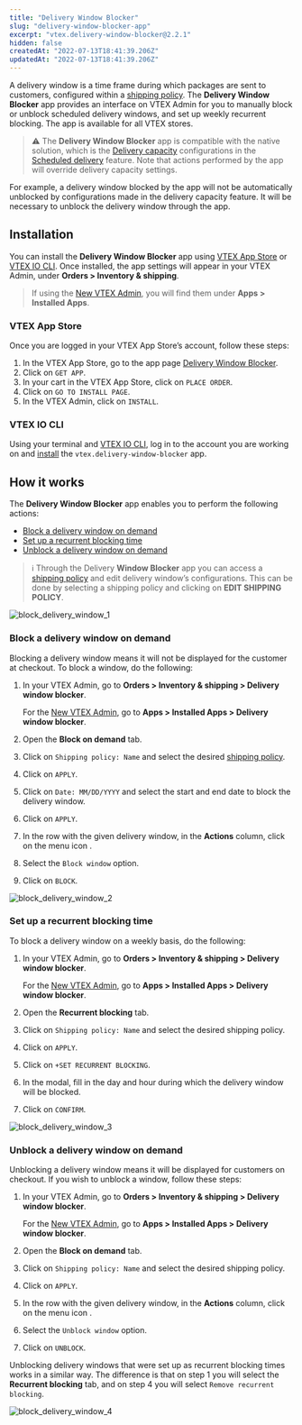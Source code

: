 ```yaml
---
title: "Delivery Window Blocker"
slug: "delivery-window-blocker-app"
excerpt: "vtex.delivery-window-blocker@2.2.1"
hidden: false
createdAt: "2022-07-13T18:41:39.206Z"
updatedAt: "2022-07-13T18:41:39.206Z"
---
```

A delivery window is a time frame during which packages are sent to customers, configured within a [shipping policy](https://help.vtex.com/en/tutorial/shipping-policy--tutorials_140). The **Delivery Window Blocker** app provides an interface on VTEX Admin for you to manually block or unblock scheduled delivery windows, and set up weekly recurrent blocking. The app is available for all VTEX stores.

> ⚠️ The **Delivery Window Blocker** app is compatible with the native solution, which is the [Delivery capacity](https://help.vtex.com/en/tutorial/managing-delivery-capacity--2y217FQZCjD0I1n62yxVcz) configurations in the [Scheduled delivery](https://help.vtex.com/en/tutorial/scheduled-delivery--22g3HAVCGLFiU7xugShOBi) feature. Note that actions performed by the app will override delivery capacity settings.

For example, a delivery window blocked by the app will not be automatically unblocked by configurations made in the delivery capacity feature. It will be necessary to unblock the delivery window through the app.

## Installation

You can install the **Delivery Window Blocker** app using [VTEX App Store](https://apps.vtex.com/vtex-delivery-window-blocker/p) or [VTEX IO CLI](https://developers.vtex.com/vtex-developer-docs/docs/vtex-io-documentation-vtex-io-cli-installation-and-command-reference). Once installed, the app settings will appear in your VTEX Admin, under **Orders > Inventory & shipping**. 

> If using the [New VTEX Admin](https://content.vtex.com/join-new-admin-beta-program-en/), you will find them under **Apps > Installed Apps**.

### VTEX App Store

Once you are logged in your VTEX App Store’s account, follow these steps:

1. In the VTEX App Store, go to the app page [Delivery Window Blocker](https://apps.vtex.com/vtex-delivery-window-blocker/p).
2. Click on `GET APP`.
3. In your cart in the VTEX App Store, click on `PLACE ORDER`.
4. Click on `GO TO INSTALL PAGE`.
5. In the VTEX Admin, click on `INSTALL`.

### VTEX IO CLI

Using your terminal and [VTEX IO CLI](https://vtex.io/docs/recipes/development/vtex-io-cli-installation-and-command-reference/#command-reference), log in to the account you are working on and [install](https://vtex.io/docs/recipes/development/installing-an-app/) the `vtex.delivery-window-blocker` app.

## How it works

The **Delivery Window Blocker** app enables you to perform the following actions:

- [Block a delivery window on demand](#block-a-delivery-window-on-demand)
- [Set up a recurrent blocking time](#set-up-a-recurrent-blocking-time)
- [Unblock a delivery window on demand](#unblock-a-delivery-window-on-demand)

> ℹ️ Through the Delivery **Window Blocker** app you can access a [shipping policy](https://help.vtex.com/en/tutorial/shipping-policy--tutorials_140) and edit delivery window’s configurations. This can be done by selecting a shipping policy and clicking on <i class="fas fa-pencil-alt"></i> **EDIT SHIPPING POLICY**.

![block_delivery_window_1](https://cdn.jsdelivr.net/gh/vtexdocs/dev-portal-content@main/images/delivery-window-blocker-app-0.png)

### Block a delivery window on demand

Blocking a delivery window means it will not be displayed for the customer at checkout. To block a window, do the following:

1. In your VTEX Admin, go to **Orders > Inventory & shipping > Delivery window blocker**.

    For the [New VTEX Admin](https://content.vtex.com/join-new-admin-beta-program-en/), go to **Apps > Installed Apps > Delivery window blocker**.
    
2. Open the **Block on demand** tab.
3. Click on `Shipping policy: Name` <i class="fas fa-angle-down"></i> and select the desired [shipping policy](https://help.vtex.com/en/tutorial/shipping-policy--tutorials_140).
4. Click on `APPLY`.
5. Click on `Date: MM/DD/YYYY` <i class="fas fa-angle-down"></i> and select the start and end date to block the delivery window.
6. Click on `APPLY`.
7. In the row with the given delivery window, in the **Actions** column, click on the menu icon <i class="fas fa-ellipsis-v"></i>.
8. Select the `Block window` option.
9. Click on `BLOCK`.

![block_delivery_window_2](https://cdn.jsdelivr.net/gh/vtexdocs/dev-portal-content@main/images/delivery-window-blocker-app-1.png)

### Set up a recurrent blocking time

To block a delivery window on a weekly basis, do the following:

1. In your VTEX Admin, go to **Orders > Inventory & shipping > Delivery window blocker**.

    For the [New VTEX Admin](https://content.vtex.com/join-new-admin-beta-program-en/), go to **Apps > Installed Apps > Delivery window blocker**.

2. Open the **Recurrent blocking** tab. 
3. Click on `Shipping policy: Name` <i class="fas fa-angle-down"></i> and select the desired shipping policy.
4. Click on `APPLY`.
5. Click on `+SET RECURRENT BLOCKING`.
6. In the modal, fill in the day and hour during which the delivery window will be blocked.
7. Click on `CONFIRM`. 

![block_delivery_window_3](https://cdn.jsdelivr.net/gh/vtexdocs/dev-portal-content@main/images/delivery-window-blocker-app-2.gif)
 
### Unblock a delivery window on demand

Unblocking a delivery window means it will be displayed for customers on checkout. If you wish to unblock a window, follow these steps:

1. In your VTEX Admin, go to **Orders > Inventory & shipping > Delivery window blocker**.

    For the [New VTEX Admin](https://content.vtex.com/join-new-admin-beta-program-en/), go to **Apps > Installed Apps > Delivery window blocker**.

2. Open the **Block on demand** tab. 
3. Click on `Shipping policy: Name` <i class="fas fa-angle-down"></i> and select the desired shipping policy.
4. Click on `APPLY`.
5. In the row with the given delivery window, in the **Actions** column, click on the menu icon <i class="fas fa-ellipsis-v"></i>.
6. Select the `Unblock window` option.
7. Click on `UNBLOCK`.

Unblocking delivery windows that were set up as recurrent blocking times works in a similar way. The difference is that on step 1 you will select the **Recurrent blocking** tab, and on step 4 you will select `Remove recurrent blocking`.

![block_delivery_window_4](https://cdn.jsdelivr.net/gh/vtexdocs/dev-portal-content@main/images/delivery-window-blocker-app-3.png)